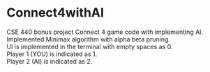 # Connect4withAI
CSE 440 bonus project 
Connect 4 game code with implementing AI. <br>
Implemented Minimax algorithm with alpha beta pruning. <br>
UI is implemented in the terminal with empty spaces as 0. <br>
Player 1 (YOU) is indicated as 1.<br>
Player 2 (AI) is indicated as 2.
